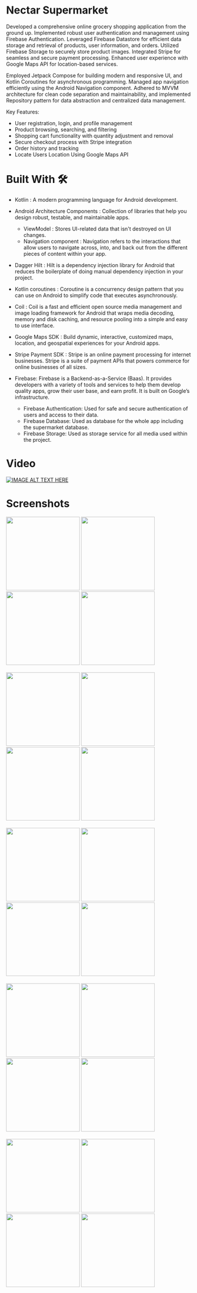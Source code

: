 # Nectar Supermarket

Developed a comprehensive online grocery shopping application from the ground up. Implemented robust user authentication and management using Firebase Authentication. Leveraged Firebase Datastore for efficient data storage and retrieval of products, user information, and orders. Utilized Firebase Storage to securely store product images. Integrated Stripe for seamless and secure payment processing. Enhanced user experience with Google Maps API for location-based services.

Employed Jetpack Compose for building modern and responsive UI, and Kotlin Coroutines for asynchronous programming. Managed app navigation efficiently using the Android Navigation component. Adhered to MVVM architecture for clean code separation and maintainability, and implemented Repository pattern for data abstraction and centralized data management.

Key Features:

* User registration, login, and profile management
* Product browsing, searching, and filtering
* Shopping cart functionality with quantity adjustment and removal
* Secure checkout process with Stripe integration
* Order history and tracking
* Locate Users Location Using Google Maps API

# Built With 🛠

* Kotlin : A modern programming language for Android development.
* Android Architecture Components : Collection of libraries that help you design robust, testable, and maintainable apps.

   * ViewModel : Stores UI-related data that isn't destroyed on UI changes.
   * Navigation component : Navigation refers to the interactions that allow users to navigate across, into, and back out from the different pieces of content within your app.
  
* Dagger Hilt : Hilt is a dependency injection library for Android that reduces the boilerplate of doing manual dependency injection in your project.
* Kotlin coroutines : Coroutine is a concurrency design pattern that you can use on Android to simplify code that executes asynchronously.
* Coil : Coil is a fast and efficient open source media management and image loading framework for Android that wraps media decoding, memory and disk caching, and resource pooling into a simple and easy to use interface.
* Google Maps SDK : Build dynamic, interactive, customized maps, location, and geospatial experiences for your Android apps.
* Stripe Payment SDK : Stripe is an online payment processing for internet businesses. Stripe is a suite of payment APIs that powers commerce for online businesses of all sizes.
* Firebase: Firebase is a Backend-as-a-Service (Baas). It provides developers with a variety of tools and services to help them develop quality apps, grow their user base, and earn profit. It is built on Google’s infrastructure.
  * Firebase Authentication: Used for safe and secure authentication of users and access to their data.
  * Firebase Database: Used as database for the whole app including the supermarket database.
  * Firebase Storage: Used as storage service for all media used within the project.
 
# Video

[![IMAGE ALT TEXT HERE](https://img.youtube.com/vi/v3KQWInWoK4/0.jpg)](https://www.youtube.com/watch?v=v3KQWInWoK4)

# Screenshots

<img src="https://github.com/user-attachments/assets/d3e65c23-b7ed-4bee-b9eb-c3e5ce9ed2c3" width="200" />
<img src="https://github.com/user-attachments/assets/3a9c7067-3469-4513-9911-d6cd3dccffeb" width="200" />
<img src="https://github.com/user-attachments/assets/71f67b47-20f2-4114-98e2-902d3775839e" width="200" />
<img src="https://github.com/user-attachments/assets/8add2f60-84dc-4fde-b02b-cdf2cbe0af0a" width="200" />
<br/><br/>
<img src="https://github.com/user-attachments/assets/80e2cfc0-83ec-44f7-83bf-4914d1efc0ae" width="200" />
<img src="https://github.com/user-attachments/assets/0bac9bd3-264d-414a-8bd4-930fa813c933" width="200" />
<img src="https://github.com/user-attachments/assets/ce45ba6e-b814-47ac-a55e-5677e000b898" width="200" />
<img src="https://github.com/user-attachments/assets/4195704b-6148-4873-809d-17fc64d4b1db" width="200" />
<br/><br/>
<img src="https://github.com/user-attachments/assets/1e3786f9-5083-4774-8739-9a4f76a51cd7" width="200" />

<img src="https://github.com/user-attachments/assets/4f9332f8-04f5-450e-b827-6f21bf330e67" width="200" />
<img src="https://github.com/user-attachments/assets/e6a4cefc-dbfa-4caf-ab34-ffd998ee8f30" width="200" />
<img src="https://github.com/user-attachments/assets/8ca2ec00-e5b1-4c3b-9d94-0084af1d93cc" width="200" />
<br/><br/>
<img src="https://github.com/user-attachments/assets/156c6a15-de8c-42d0-b1c7-5ca6c5285f35" width="200" />
<img src="https://github.com/user-attachments/assets/9993d68a-2d09-427e-b7e9-eea0eeff6484" width="200" />

<img src="https://github.com/user-attachments/assets/a97a9c81-2c8b-41d3-9584-bb80b28a3909" width="200" />
<img src="https://github.com/user-attachments/assets/913497bf-a720-434a-9442-94f303774aab" width="200" />
<br/><br/>
<img src="https://github.com/user-attachments/assets/d04cc190-0a9c-4df9-8cea-e1341628e702" width="200" />



<img src="https://github.com/user-attachments/assets/7364c2f6-0d94-4f5b-b047-fea69ef5bb6e" width="200" />
<img src="https://github.com/user-attachments/assets/980a8ed8-55e0-4ed2-bccc-4ed461e8d422" width="200" />

<img src="https://github.com/user-attachments/assets/adcaa84d-0bd6-48b7-a8f1-2cf2cc1ea0fa" width="200" />


